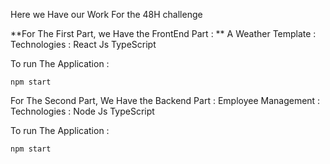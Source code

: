 Here we Have our Work For the 48H challenge

**For The First Part, we Have the FrontEnd Part : **
A Weather Template : 
Technologies : 
React Js
TypeScript

To run The Application :
```
npm start
```

For The Second Part, We Have the Backend Part  : 
Employee Management : 
Technologies :
Node Js
TypeScript 

To run The Application : 
```
npm start
```
